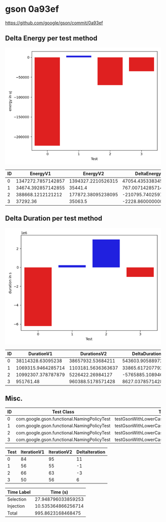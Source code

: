 # gson 0a93ef


https://github.com/google/gson/commit/0a93ef



## Delta Energy per test method

![](./gson_delta_energy_0_v.png)


| ID | EnergyV1 | EnergyV2 | DeltaEnergy | σ |
| --- | --- | --- | --- | --- |
| 0 | 1347272.7857142857 | 1394327.2210526315 | 47054.43533834582 | 305706.0315910832 | 342213.1641681889 |
| 1 | 34674.392857142855 | 35441.4 | 767.0071428571464 | 3019.058354133498 | 4344.793927951431 |
| 2 | 388668.1212121212 | 177872.38095238095 | -210795.74025974027 | 663493.8397381016 | 449638.99413578684 |
| 3 | 37292.36 | 35063.5 | -2228.8600000000006 | 14265.586680904504 | 9167.332397470613 |

## Delta Duration per test method

![](./gson_delta_duration_0_v.png)


| ID | DurationV1 | DurationsV2 | DeltaDuration |
| --- | --- | --- | --- |
| 0 | 38114328.63095238 | 38657932.53684211 | 543603.9058897272 |
| 1 | 1069315.9464285714 | 1103181.5636363637 | 33865.617207792355 |
| 2 | 10992307.378787879 | 5226422.26984127 | -5765885.108946609 |
| 3 | 951761.48 | 960388.5178571428 | 8627.03785714286 |

## Misc.

| ID | Test Class | Test Method |
| --- | --- | --- |
| 0 | com.google.gson.functional.NamingPolicyTest | testGsonWithLowerCaseDashPolicyDeserialiation |
| 1 | com.google.gson.functional.NamingPolicyTest | testGsonWithLowerCaseUnderscorePolicySerialization |
| 2 | com.google.gson.functional.NamingPolicyTest | testGsonWithLowerCaseDashPolicySerialization |
| 3 | com.google.gson.functional.NamingPolicyTest | testGsonWithLowerCaseUnderscorePolicyDeserialiation |




| Test | IterationV1 | IterationV2 | DeltaIteration |
| --- | --- | --- | --- |
| 0 | 84 | 95 | 11 |
| 1 | 56 | 55 | -1 |
| 2 | 66 | 63 | -3 |
| 3 | 50 | 56 | 6 |



| Time Label | Time (s) |
| --- | --- |
| Selection | 27.948796033859253 |
| Injection | 10.535364866256714 |
| Total | 995.8623168468475 |


